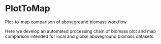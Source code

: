 # PlotToMap
Plot-to-map comparison of aboveground biomass workflow

Here we develop an automated processing chain of biomass plot and map comparison intended for local and global aboveground biomass datasets. 

